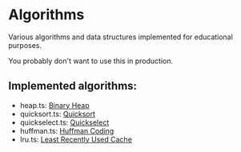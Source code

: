 # Algorithms

Various algorithms and data structures implemented for educational purposes.

You probably don't want to use this in production.

## Implemented algorithms:

- heap.ts: [Binary Heap](https://en.wikipedia.org/wiki/Binary_heap)
- quicksort.ts: [Quicksort](https://en.wikipedia.org/wiki/Quicksort)
- quickselect.ts: [Quickselect](https://en.wikipedia.org/wiki/Quickselect)
- huffman.ts: [Huffman Coding](https://en.wikipedia.org/wiki/Huffman_coding)
- lru.ts: [Least Recently Used Cache](https://www.geeksforgeeks.org/lru-cache-implementation/)
